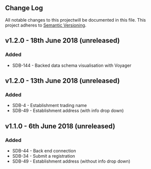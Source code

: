## Change Log

All notable changes to this projectwill be documented in this file.
This project adheres to [Semantic Versioning](http://semver.org/).

## v1.2.0 - 18th June 2018 (unreleased)

### Added

- SDB-144 - Backed data schema visualisation with Voyager 

## v1.2.0 - 13th June 2018 (unreleased)

### Added

- SDB-4 - Establishment trading name
- SDB-49 - Establishment address (with info drop down)

## v1.1.0 - 6th June 2018 (unreleased)

### Added

- SDB-44 - Back end connection
- SDB-34 - Submit a registration
- SDB-49 - Establishment address (without info drop down)

